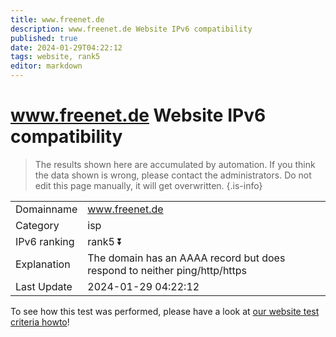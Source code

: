 ```yaml
---
title: www.freenet.de
description: www.freenet.de Website IPv6 compatibility
published: true
date: 2024-01-29T04:22:12
tags: website, rank5
editor: markdown
---
```


# www.freenet.de Website IPv6 compatibility

> The results shown here are accumulated by automation. If you think the data shown is wrong, please contact the administrators. 
> Do not edit this page manually, it will get overwritten.
{.is-info}


|   |   |
| - | - |
| Domainname | www.freenet.de
| Category | isp |
| IPv6 ranking | rank5 :arrow_double_down: |
| Explanation | The domain has an AAAA record but does respond to neither ping/http/https |
| Last Update | 2024-01-29 04:22:12 |

To see how this test was performed, please have a look at [our website test criteria howto](/howto/testcriteria/website)!

